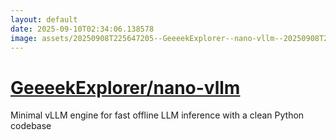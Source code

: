 ```yaml
---
layout: default
date: 2025-09-10T02:34:06.138578
image: assets/20250908T225647205--GeeeekExplorer--nano-vllm--20250908T230732381--cropped.png
---
```


# [GeeeekExplorer/nano-vllm](https://github.com/GeeeekExplorer/nano-vllm)

Minimal vLLM engine for fast offline LLM inference with a clean Python codebase
